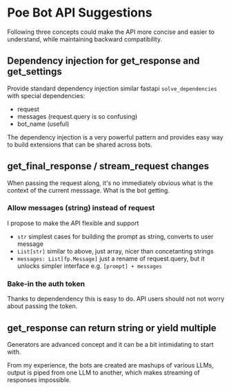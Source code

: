 # Poe Bot API Suggestions

Following three concepts could make the API more concise and easier to understand, while maintaining backward compatibility. 

## Dependency injection for get_response and get_settings

Provide standard dependency injection similar fastapi `solve_dependencies` with special dependencies:
- request
- messages (request.query is so confusing)
- bot_name (useful)

The dependency injection is a very powerful pattern and provides easy way to build extensions that can be shared across bots. 

## get_final_response / stream_request changes

When passing the request along, it's no immediately obvious what is the context of the current messsage. What is the bot getting. 

### Allow messages (string) instead of request
I propose to make the API flexible and support

- `str` simplest cases for building the prompt as string, converts to user message
- `List[str]` similar to above, just array, nicer than concetanting strings
- `messages: List[fp.Message]` just a rename of request.query, but it unlocks simpler interface e.g. `[prompt] + messages`

### Bake-in the auth token
Thanks to dependendency this is easy to do. API users should not not worry about passing the token. 

## get_response can return string or yield multiple
Generators are advanced concept and it can be a bit intimidating to start with.

From my experience, the bots are created are mashups of various LLMs, output is piped from one LLM to another, which makes streaming of responses impossible. 




